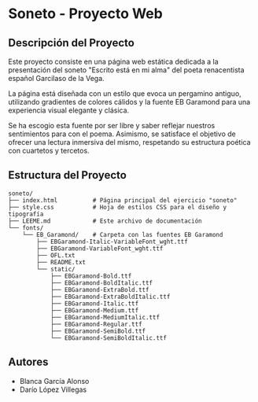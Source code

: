 # Soneto - Proyecto Web

## Descripción del Proyecto

Este proyecto consiste en una página web estática dedicada a la presentación del soneto "Escrito está en mi alma" del poeta renacentista español Garcilaso de la Vega. 

La página está diseñada con un estilo que evoca un pergamino antiguo, utilizando gradientes de colores cálidos y la fuente EB Garamond para una experiencia visual elegante y clásica. 

Se ha escogio esta fuente por ser libre y saber reflejar nuestros sentimientos para con el poema. Asimismo, se satisface el objetivo de ofrecer una lectura inmersiva del mismo, respetando su estructura poética con cuartetos y tercetos.

## Estructura del Proyecto

```
soneto/
├── index.html          # Página principal del ejercicio "soneto"
├── style.css           # Hoja de estilos CSS para el diseño y tipografía
├── LEEME.md            # Este archivo de documentación
└── fonts/
    └── EB_Garamond/    # Carpeta con las fuentes EB Garamond
        ├── EBGaramond-Italic-VariableFont_wght.ttf
        ├── EBGaramond-VariableFont_wght.ttf
        ├── OFL.txt
        ├── README.txt
        └── static/
            ├── EBGaramond-Bold.ttf
            ├── EBGaramond-BoldItalic.ttf
            ├── EBGaramond-ExtraBold.ttf
            ├── EBGaramond-ExtraBoldItalic.ttf
            ├── EBGaramond-Italic.ttf
            ├── EBGaramond-Medium.ttf
            ├── EBGaramond-MediumItalic.ttf
            ├── EBGaramond-Regular.ttf
            ├── EBGaramond-SemiBold.ttf
            └── EBGaramond-SemiBoldItalic.ttf
```

## Autores

- Blanca García Alonso 
- Darío López Villegas